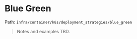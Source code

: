 # Blue Green

Path: `infra/container/k8s/deployment_strategies/blue_green`

> Notes and examples TBD.
